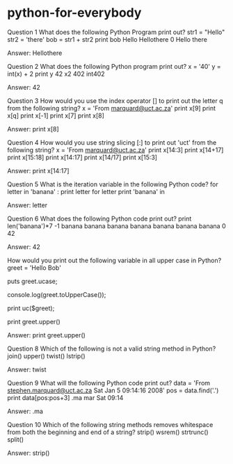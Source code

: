 # python-for-everybody
Question 1
What does the following Python Program print out?
str1 = "Hello"
str2 = 'there'
bob = str1 + str2
print bob
Hello
Hellothere
0
Hello
there

Answer: Hellothere


Question 2
What does the following Python program print out?
x = '40'
y = int(x) + 2
print y
42
x2
402
int402

Answer: 42

Question 3
How would you use the index operator [] to print out the letter q from the following string?
x = 'From marquard@uct.ac.za'
print x[9]
print x[q]
print x[-1]
print x[7]
print x[8]


Answer: print x[8]

Question 4
How would you use string slicing [:] to print out 'uct' from the following string?
x = 'From marquard@uct.ac.za'
print x[14:3]
print x[14+17]
print x[15:18]
print x[14:17]
print x[14/17]
print x[15:3]

Answer: print x[14:17]

Question 5
What is the iteration variable in the following Python code?
for letter in 'banana' :
        print letter
for
letter
print
'banana'
in

Answer: letter

Question 6
What does the following Python code print out?
print len('banana')*7
-1
banana banana banana banana banana banana banana
0
42

Answer: 42


How would you print out the following variable in all upper case in Python?
greet = 'Hello Bob'

puts greet.ucase;

console.log(greet.toUpperCase());

print uc($greet);

print greet.upper()

Answer: print greet.upper()

Question 8
Which of the following is not a valid string method in Python?
join()
upper()
twist()
lstrip()

Answer: twist

Question 9
What will the following Python code print out?
data = 'From stephen.marquard@uct.ac.za Sat Jan  5 09:14:16 2008'
pos = data.find('.')
print data[pos:pos+3]
.ma
mar
Sat
09:14

Answer: .ma

Question 10
Which of the following string methods removes whitespace from both the beginning and end of a string?
strip()
wsrem()
strtrunc()
split()

Answer: strip()
